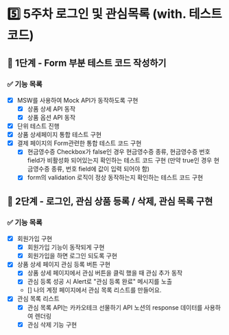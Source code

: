 # 5️⃣ 5주차 로그인 및 관심목록 (with. 테스트코드)
## 🎯 1단계 - Form 부분 테스트 코드 작성하기
### ✅ 기능 목록
- [x] MSW를 사용하여 Mock API가 동작하도록 구현
  - [x] 상품 상세 API 동작
  - [x] 상품 옵션 API 동작
- [x] 단위 테스트 진행
- [x] 상품 상세페이지 통합 테스트 구현
- [x] 결제 페이지의 Form관련한 통합 테스트 코드 구현 
  - [x] 현금영수증 Checkbox가 false인 경우 현금영수증 종류, 현금영수증 번호 field가 비활성화 되어있는지 확인하는 테스트 코드 구현 (만약 true인 경우 현금영수증 종류, 번호 field에 값이 입력 되어야 함)
  - [x] form의 validation 로직이 정상 동작하는지 확인하는 테스트 코드 구현

## 🔐 2단계 - 로그인, 관심 상품 등록 / 삭제, 관심 목록 구현
### ✅ 기능 목록
- [x] 회원가입 구현
  - [x] 회원가입 기능이 동작되게 구현
  - [x] 회원가입을 하면 로그인 되도록 구현
- [x] 상품 상세 페이지 관심 등록 버튼 구현
  - [x] 상품 상세 페이지에서 관심 버튼을 클릭 했을 때 관심 추가 동작
  - [x] 관심 등록 성공 시 Alert로 "관심 등록 완료" 메시지를 노출
  - [] 나의 계정 페이지에서 관심 목록 리스트를 만들어요.
- [x] 관심 목록 리스트
  - [x] 관심 목록 API는 카카오테크 선물하기 API 노션의 response 데이터를 사용하여 렌더링
  - [x] 관심 삭제 기능 구현